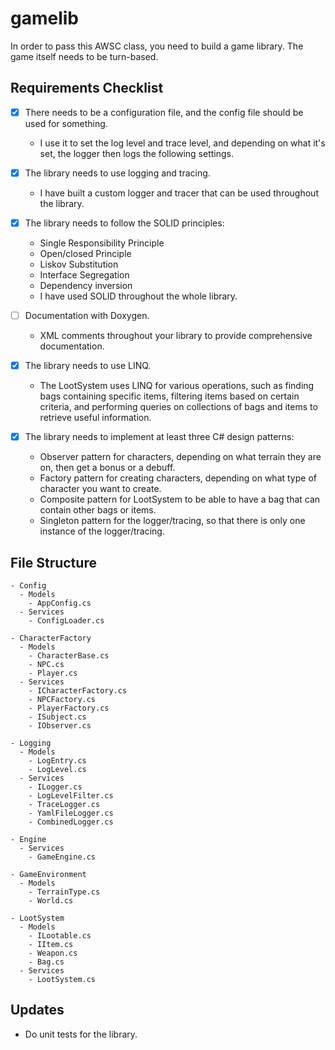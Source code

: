 # gamelib

In order to pass this AWSC class, you need to build a game library. The game itself needs to be turn-based.

## Requirements Checklist

- [x] There needs to be a configuration file, and the config file should be used for something.
  - I use it to set the log level and trace level, and depending on what it's set, the logger then logs the following settings.

- [x] The library needs to use logging and tracing.
  - I have built a custom logger and tracer that can be used throughout the library.

- [x] The library needs to follow the SOLID principles:
  - Single Responsibility Principle
  - Open/closed Principle
  - Liskov Substitution
  - Interface Segregation
  - Dependency inversion
  - I have used SOLID throughout the whole library.

- [ ] Documentation with Doxygen.
  - XML comments throughout your library to provide comprehensive documentation.

- [x] The library needs to use LINQ.
  - The LootSystem uses LINQ for various operations, such as finding bags containing specific items, filtering items based on certain criteria, and performing queries on collections of bags and items to retrieve useful information.

- [x] The library needs to implement at least three C# design patterns:
  - Observer pattern for characters, depending on what terrain they are on, then get a bonus or a debuff.
  - Factory pattern for creating characters, depending on what type of character you want to create.
  - Composite pattern for LootSystem to be able to have a bag that can contain other bags or items.
  - Singleton pattern for the logger/tracing, so that there is only one instance of the logger/tracing.

## File Structure

```
- Config
  - Models
    - AppConfig.cs
  - Services
    - ConfigLoader.cs

- CharacterFactory
  - Models
    - CharacterBase.cs
    - NPC.cs
    - Player.cs
  - Services
    - ICharacterFactory.cs
    - NPCFactory.cs
    - PlayerFactory.cs
    - ISubject.cs
    - IObserver.cs

- Logging
  - Models
    - LogEntry.cs
    - LogLevel.cs
  - Services
    - ILogger.cs
    - LogLevelFilter.cs
    - TraceLogger.cs
    - YamlFileLogger.cs
    - CombinedLogger.cs

- Engine
  - Services
    - GameEngine.cs

- GameEnvironment
  - Models
    - TerrainType.cs
    - World.cs

- LootSystem
  - Models
    - ILootable.cs
    - IItem.cs
    - Weapon.cs
    - Bag.cs
  - Services
    - LootSystem.cs
```

## Updates

- Do unit tests for the library.
